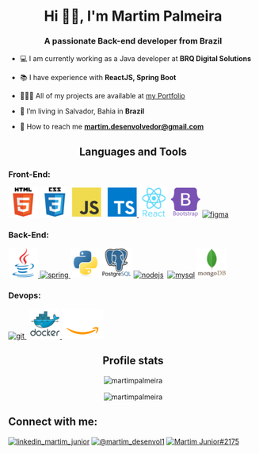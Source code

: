 

<h1 align="center">Hi 👋🏽, I'm Martim Palmeira</h1>
<h3 align="center">A passionate Back-end developer from Brazil</h3>

- :computer: I am currently working as a Java developer at **BRQ Digital Solutions**

- :books: I have experience with **ReactJS, Spring Boot**

- 👨🏻‍💻 All of my projects are available at [my Portfolio](https://martimdesenvolvedo.wixsite.com/website)

- :pushpin: I’m living in Salvador, Bahia in **Brazil**

- :envelope_with_arrow: How to reach me **martim.desenvolvedor@gmail.com**

<h2 align="center">Languages and Tools</h3>

<h3 align="left">Front-End:</h2>
<a href="https://www.w3.org/html/" target="_blank" rel="noreferrer"> <img src="https://raw.githubusercontent.com/devicons/devicon/master/icons/html5/html5-original-wordmark.svg" alt="html5" width="60" height="60"/></a>
<a href="https://www.w3schools.com/css/" target="_blank" rel="noreferrer"> <img src="https://raw.githubusercontent.com/devicons/devicon/master/icons/css3/css3-original-wordmark.svg" alt="css3" width="60" height="60"/></a>
<a href="https://developer.mozilla.org/en-US/docs/Web/JavaScript" target="_blank" rel="noreferrer"> <img src="https://raw.githubusercontent.com/devicons/devicon/master/icons/javascript/javascript-original.svg" alt="javascript" width="60" height="60"/></a> &nbsp
<a href="https://www.typescriptlang.org/" target="_blank" rel="noreferrer"> <img src="https://raw.githubusercontent.com/devicons/devicon/master/icons/typescript/typescript-original.svg" alt="typescript" width="60" height="60"/> </a> 
<a href="https://reactjs.org/" target="_blank" rel="noreferrer"> <img src="https://raw.githubusercontent.com/devicons/devicon/master/icons/react/react-original-wordmark.svg" alt="react" width="60" height="60"/></a>
<a href="https://getbootstrap.com" target="_blank" rel="noreferrer"> <img src="https://raw.githubusercontent.com/devicons/devicon/master/icons/bootstrap/bootstrap-plain-wordmark.svg" alt="bootstrap" width="60" height="60"/></a>
<a href="https://www.figma.com/" target="_blank" rel="noreferrer"> <img src="https://www.vectorlogo.zone/logos/figma/figma-icon.svg" alt="figma" width="60" height="60"/></a>

<h3 align="left">Back-End:</h2>
<a href="https://www.java.com" target="_blank" rel="noreferrer"> <img src="https://raw.githubusercontent.com/devicons/devicon/master/icons/java/java-original.svg" alt="java" width="60" height="60"/> </a>
<a href="https://spring.io/" target="_blank" rel="noreferrer"> <img src="https://www.vectorlogo.zone/logos/springio/springio-icon.svg" alt="spring" width="60" height="60"/> </a> 
<a href="https://www.python.org" target="_blank" rel="noreferrer"> <img src="https://raw.githubusercontent.com/devicons/devicon/master/icons/python/python-original.svg" alt="python" width="60" height="60"/></a>
<a href="https://www.postgresql.org" target="_blank" rel="noreferrer"> <img src="https://raw.githubusercontent.com/devicons/devicon/master/icons/postgresql/postgresql-original-wordmark.svg" alt="postgresql" width="60" height="60"/></a>
<a href="https://nodejs.org" target="_blank" rel="noreferrer"> <img src="https://cdn.icon-icons.com/icons2/2699/PNG/512/nodejs_logo_icon_169910.png" alt="nodejs" width="60" height="60"/></a>&nbsp
<a href="https://www.mysql.com/" target="_blank" rel="noreferrer"> <img src="https://o.remove.bg/downloads/cf02082d-edab-4fe5-9539-d37897d4dff7/image-removebg-preview.png" alt="mysql" width="60" height="60"/></a> 
<a href="https://www.mongodb.com/" target="_blank" rel="noreferrer"> <img src="https://raw.githubusercontent.com/devicons/devicon/master/icons/mongodb/mongodb-original-wordmark.svg" alt="mongodb" width="60" height="60"/></a> 


<h3 align="left">Devops:</h2>
<a href="https://git-scm.com/" target="_blank" rel="noreferrer"> <img src="https://www.vectorlogo.zone/logos/git-scm/git-scm-icon.svg" alt="git" width="55" height="55"/> </a>&nbsp
<a href="https://www.docker.com/" target="_blank" rel="noreferrer"> <img src="https://raw.githubusercontent.com/devicons/devicon/master/icons/docker/docker-original-wordmark.svg" alt="docker" width="60" height="60"/>  
<a href="https://aws.amazon.com" target="_blank" rel="noreferrer"> <img src="https://github.com/martimpalmeira/martimpalmeira/blob/main/AWS_Academy_EDU_Main.23db6ed773a0aea20eab21e985b65b8976c07610.png?raw=true" alt="aws" width="84" height="60"/> </a>





<h2 align="center">Profile stats</h2>
<p align="center"><img align="center" width=50% src="https://github-readme-stats.vercel.app/api/top-langs?username=martimpalmeira&show_icons=true&theme=dark&title_color=ffffff&text_color=ffffff&locale=en&layout=compact" alt="martimpalmeira" /></p>
 
<p align="center"><img align="center" width=50% src="https://github-readme-stats.vercel.app/api?username=martimpalmeira&show_icons=true&theme=dark&title_color=ffffff&text_color=ffffff&locale=en" alt="martimpalmeira" /></p>
 



<h2 align="left">Connect with me:</h2>
<p align="left">
<a href="https://www.linkedin.com/in/martimpalmeira/" target="_blank"><img align="center" src="https://raw.githubusercontent.com/rahuldkjain/github-profile-readme-generator/master/src/images/icons/Social/linked-in-alt.svg" alt="linkedin_martim_junior" height="40" width="40" /></a>
<a href="https://api.whatsapp.com/send/?phone=5575981290360&text&app_absent=0" target="_blank"><img align="center"src="https://upload.wikimedia.org/wikipedia/commons/thumb/6/6b/WhatsApp.svg/512px-WhatsApp.svg.png" alt="@martim_desenvol1" height="50" width="50" /></a>
<a href="https://discord.gg/Martim Junior#2175" target="_blank"><img align="center" src="https://logodownload.org/wp-content/uploads/2017/11/discord-logo-4-1.png" alt="Martim Junior#2175" height="40" width="40" /></a>
</p>






